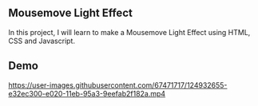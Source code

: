 ## Mousemove Light Effect

In this project, I will learn to make a Mousemove Light Effect using HTML, CSS and Javascript. 

## Demo

https://user-images.githubusercontent.com/67471717/124932655-e32ec300-e020-11eb-95a3-9eefab2f182a.mp4


